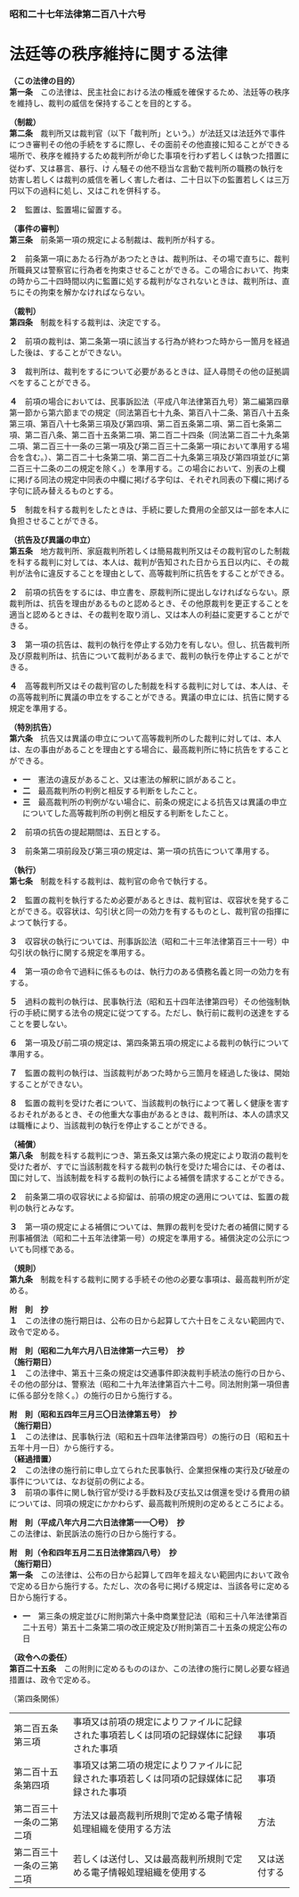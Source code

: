 ### 昭和二十七年法律第二百八十六号  
# 法廷等の秩序維持に関する法律  
  
**（この法律の目的）**  
**第一条**　この法律は、民主社会における法の権威を確保するため、法廷等の秩序を維持し、裁判の威信を保持することを目的とする。  
  
**（制裁）**  
**第二条**　裁判所又は裁判官（以下「裁判所」という。）が法廷又は法廷外で事件につき審判その他の手続をするに際し、その面前その他直接に知ることができる場所で、秩序を維持するため裁判所が命じた事項を行わず若しくは執つた措置に従わず、又は暴言、暴行、<ruby>け<rt>ヽ</rt></ruby>
              <ruby>ん<rt>ヽ</rt></ruby>騒その他不穏当な言動で裁判所の職務の執行を妨害し若しくは裁判の威信を著しく害した者は、二十日以下の監置若しくは三万円以下の過料に処し、又はこれを併科する。  
  
**２**　監置は、監置場に留置する。  
  
**（事件の審判）**  
**第三条**　前条第一項の規定による制裁は、裁判所が科する。  
  
**２**　前条第一項にあたる行為があつたときは、裁判所は、その場で直ちに、裁判所職員又は警察官に行為者を拘束させることができる。この場合において、拘束の時から二十四時間以内に監置に処する裁判がなされないときは、裁判所は、直ちにその拘束を解かなければならない。  
  
**（裁判）**  
**第四条**　制裁を科する裁判は、決定でする。  
  
**２**　前項の裁判は、第二条第一項に該当する行為が終わつた時から一箇月を経過した後は、することができない。  
  
**３**　裁判所は、裁判をするについて必要があるときは、証人尋問その他の証拠調べをすることができる。  
  
**４**　前項の場合においては、民事訴訟法（平成八年法律第百九号）第二編第四章第一節から第六節までの規定（同法第百七十九条、第百八十二条、第百八十五条第三項、第百八十七条第三項及び第四項、第二百五条第二項、第二百七条第二項、第二百八条、第二百十五条第二項、第二百二十四条（同法第二百二十九条第二項、第二百三十一条の三第一項及び第二百三十二条第一項において準用する場合を含む。）、第二百二十七条第二項、第二百二十九条第三項及び第四項並びに第二百三十二条の二の規定を除く。）を準用する。この場合において、別表の上欄に掲げる同法の規定中同表の中欄に掲げる字句は、それぞれ同表の下欄に掲げる字句に読み替えるものとする。  
  
**５**　制裁を科する裁判をしたときは、手続に要した費用の全部又は一部を本人に負担させることができる。  
  
**（抗告及び異議の申立）**  
**第五条**　地方裁判所、家庭裁判所若しくは簡易裁判所又はその裁判官のした制裁を科する裁判に対しては、本人は、裁判が告知された日から五日以内に、その裁判が法令に違反することを理由として、高等裁判所に抗告をすることができる。  
  
**２**　前項の抗告をするには、申立書を、原裁判所に提出しなければならない。原裁判所は、抗告を理由があるものと認めるとき、その他原裁判を更正することを適当と認めるときは、その裁判を取り消し、又は本人の利益に変更することができる。  
  
**３**　第一項の抗告は、裁判の執行を停止する効力を有しない。但し、抗告裁判所及び原裁判所は、抗告について裁判があるまで、裁判の執行を停止することができる。  
  
**４**　高等裁判所又はその裁判官のした制裁を科する裁判に対しては、本人は、その高等裁判所に異議の申立をすることができる。異議の申立には、抗告に関する規定を準用する。  
  
**（特別抗告）**  
**第六条**　抗告又は異議の申立について高等裁判所のした裁判に対しては、本人は、左の事由があることを理由とする場合に、最高裁判所に特に抗告をすることができる。  
* **一**　憲法の違反があること、又は憲法の解釈に誤があること。  
* **二**　最高裁判所の判例と相反する判断をしたこと。  
* **三**　最高裁判所の判例がない場合に、前条の規定による抗告又は異議の申立についてした高等裁判所の判例と相反する判断をしたこと。  
  
**２**　前項の抗告の提起期間は、五日とする。  
  
**３**　前条第二項前段及び第三項の規定は、第一項の抗告について準用する。  
  
**（執行）**  
**第七条**　制裁を科する裁判は、裁判官の命令で執行する。  
  
**２**　監置の裁判を執行するため必要があるときは、裁判官は、収容状を発することができる。収容状は、勾引状と同一の効力を有するものとし、裁判官の指揮によつて執行する。  
  
**３**　収容状の執行については、刑事訴訟法（昭和二十三年法律第百三十一号）中勾引状の執行に関する規定を準用する。  
  
**４**　第一項の命令で過料に係るものは、執行力のある債務名義と同一の効力を有する。  
  
**５**　過料の裁判の執行は、民事執行法（昭和五十四年法律第四号）その他強制執行の手続に関する法令の規定に従つてする。ただし、執行前に裁判の送達をすることを要しない。  
  
**６**　第一項及び前二項の規定は、第四条第五項の規定による裁判の執行について準用する。  
  
**７**　監置の裁判の執行は、当該裁判があつた時から三箇月を経過した後は、開始することができない。  
  
**８**　監置の裁判を受けた者について、当該裁判の執行によつて著しく健康を害するおそれがあるとき、その他重大な事由があるときは、裁判所は、本人の請求又は職権により、当該裁判の執行を停止することができる。  
  
**（補償）**  
**第八条**　制裁を科する裁判につき、第五条又は第六条の規定により取消の裁判を受けた者が、すでに当該制裁を科する裁判の執行を受けた場合には、その者は、国に対して、当該制裁を科する裁判の執行による補償を請求することができる。  
  
**２**　前条第二項の収容状による抑留は、前項の規定の適用については、監置の裁判の執行とみなす。  
  
**３**　第一項の規定による補償については、無罪の裁判を受けた者の補償に関する刑事補償法（昭和二十五年法律第一号）の規定を準用する。補償決定の公示についても同様である。  
  
**（規則）**  
**第九条**　制裁を科する裁判に関する手続その他の必要な事項は、最高裁判所が定める。  
  
**附　則　抄**  
**１**　この法律の施行期日は、公布の日から起算して六十日をこえない範囲内で、政令で定める。  
  
**附　則（昭和二九年六月八日法律第一六三号）　抄**  
**（施行期日）**  
**１**　この法律中、第五十三条の規定は交通事件即決裁判手続法の施行の日から、その他の部分は、警察法（昭和二十九年法律第百六十二号。同法附則第一項但書に係る部分を除く。）の施行の日から施行する。  
  
**附　則（昭和五四年三月三〇日法律第五号）　抄**  
**（施行期日）**  
**１**　この法律は、民事執行法（昭和五十四年法律第四号）の施行の日（昭和五十五年十月一日）から施行する。  
**（経過措置）**  
**２**　この法律の施行前に申し立てられた民事執行、企業担保権の実行及び破産の事件については、なお従前の例による。  
**３**　前項の事件に関し執行官が受ける手数料及び支払又は償還を受ける費用の額については、同項の規定にかかわらず、最高裁判所規則の定めるところによる。  
  
**附　則（平成八年六月二六日法律第一一〇号）　抄**  
この法律は、新民訴法の施行の日から施行する。  
  
**附　則（令和四年五月二五日法律第四八号）　抄**  
**（施行期日）**  
**第一条**　この法律は、公布の日から起算して四年を超えない範囲内において政令で定める日から施行する。ただし、次の各号に掲げる規定は、当該各号に定める日から施行する。  
* **一**　第三条の規定並びに附則第六十条中商業登記法（昭和三十八年法律第百二十五号）第五十二条第二項の改正規定及び附則第百二十五条の規定公布の日  
  
**（政令への委任）**  
**第百二十五条**　この附則に定めるもののほか、この法律の施行に関し必要な経過措置は、政令で定める。  
  
（第四条関係）  

||||  
| --- | --- | --- |  
|第二百五条第三項|事項又は前項の規定によりファイルに記録された事項若しくは同項の記録媒体に記録された事項|事項|  
|第二百十五条第四項|事項又は第二項の規定によりファイルに記録された事項若しくは同項の記録媒体に記録された事項|事項|  
|第二百三十一条の二第二項|方法又は最高裁判所規則で定める電子情報処理組織を使用する方法|方法|  
|第二百三十一条の三第二項|若しくは送付し、又は最高裁判所規則で定める電子情報処理組織を使用する|又は送付する|  
  
